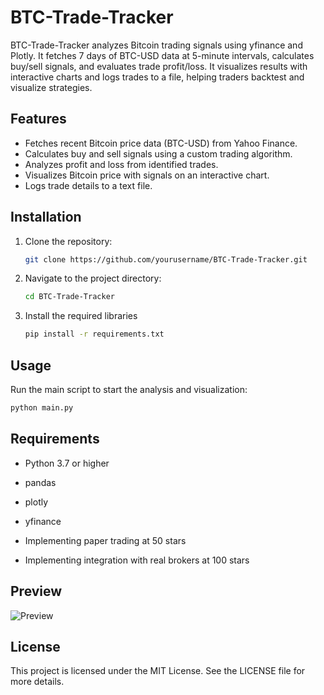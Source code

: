 # BTC-Trade-Tracker

BTC-Trade-Tracker analyzes Bitcoin trading signals using yfinance and Plotly. It fetches 7 days of BTC-USD data at 5-minute intervals, calculates buy/sell signals, and evaluates trade profit/loss. It visualizes results with interactive charts and logs trades to a file, helping traders backtest and visualize strategies.

## Features

- Fetches recent Bitcoin price data (BTC-USD) from Yahoo Finance.
- Calculates buy and sell signals using a custom trading algorithm.
- Analyzes profit and loss from identified trades.
- Visualizes Bitcoin price with signals on an interactive chart.
- Logs trade details to a text file.

## Installation

1. Clone the repository:
   ```bash
   git clone https://github.com/yourusername/BTC-Trade-Tracker.git
   ```

2. Navigate to the project directory:
   ```bash
   cd BTC-Trade-Tracker
   ```
3. Install the required libraries
   ```bash
   pip install -r requirements.txt
   ```

## Usage

Run the main script to start the analysis and visualization:
```bash
python main.py
```

## Requirements

* Python 3.7 or higher
* pandas
* plotly
* yfinance

* Implementing paper trading at 50 stars
* Implementing integration with real brokers at 100 stars

## Preview

![Preview](https://github.com/gyu29/BTC-Trade-Tracker/assets/112839874/7000a508-d2c0-4f3e-9bcc-60469d236e50)



## License
This project is licensed under the MIT License. See the LICENSE file for more details.
